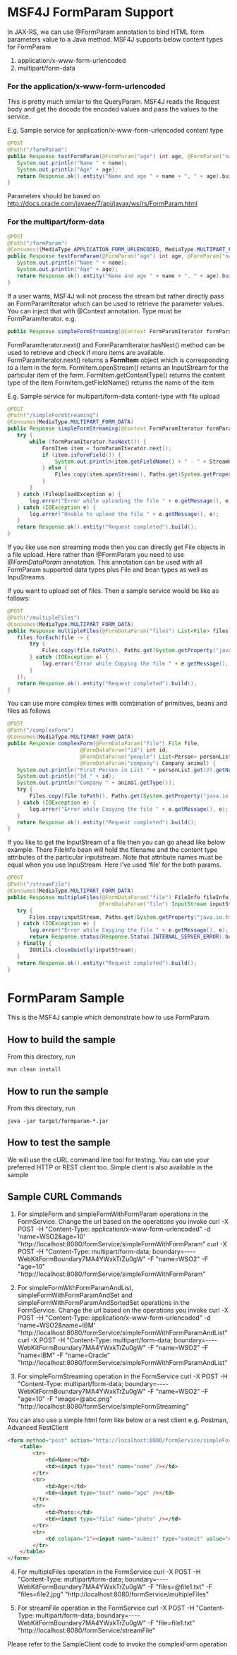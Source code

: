 #  MSF4J FormParam Support
In JAX-RS, we can use @FormParam annotation to bind HTML form parameters value to a Java method. 
MSF4J supports below content types for FormParam
1. application/x-www-form-urlencoded
2. multipart/form-data

### For the application/x-www-form-urlencoded 
This is pretty much similar to the QueryParam. MSF4J reads the Request body and get the decode the encoded values and pass the values to the service.

E.g.
Sample service for application/x-www-form-urlencoded content type
```java
@POST
@Path("/formParam")
public Response testFormParam(@FormParam("age") int age, @FormParam("name") String name) {
   System.out.println("Name " + name);
   System.out.println("Age" + age);
   return Response.ok().entity("Name and age " + name + ", " + age).build();
}
```
Parameters should be based on http://docs.oracle.com/javaee/7/api/javax/ws/rs/FormParam.html

### For the multipart/form-data
```java
@POST
@Path("/formParam")
@Consumes({MediaType.APPLICATION_FORM_URLENCODED, MediaType.MULTIPART_FORM_DATA})
public Response testFormParam(@FormParam("age") int age, @FormParam("name") String name) {
   System.out.println("Name " + name);
   System.out.println("Age" + age);
   return Response.ok().entity("Name and age " + name + ", " + age).build();
}
```
If a user wants, MSF4J will not process the stream but rather directly pass an FormParamIterator which can be used to retrieve the parameter values. 
You can inject that with @Context  annotation. Type must be FormParamIterator.
e.g.
```java
public Response simpleFormStreaming(@Context FormParamIterator formParamIterator) {
```
FormParamIterator.next() and FormParamIterator.hasNext() method can be used to retrieve and check if more items are available.
FormParamIterator.next() returns a **FormItem** object which is corresponding to a item in the form. 
FormItem.openStream() returns an InputStream for the particular item of the form.
FormItem.getContentType() returns the content type of the item
FormItem.getFieldName() returns the name of the item

E.g.
Sample service for multipart/form-data content-type with file upload
```java
@POST
@Path("/simpleFormStreaming")
@Consumes(MediaType.MULTIPART_FORM_DATA)
public Response simpleFormStreaming(@Context FormParamIterator formParamIterator) {
   try {
       while (formParamIterator.hasNext()) {
           FormItem item = formParamIterator.next();
           if (item.isFormField()) {
               System.out.println(item.getFieldName() + " - " + StreamUtil.asString(item.openStream()));
           } else {
               Files.copy(item.openStream(), Paths.get(System.getProperty("java.io.tmpdir"), item.getName()));
           }
       }
   } catch (FileUploadException e) {
       log.error("Error while uploading the file " + e.getMessage(), e);
   } catch (IOException e) {
       log.error("Unable to upload the file " + e.getMessage(), e);
   }
   return Response.ok().entity("Request completed").build();
}
```
If you like use non streaming mode then you can directly get File objects in a file upload. Here rather than @FormParam you need to use *@FormDataParam* annotation. This annotation can be used with all FormParam supported data types plus File and bean types as well as InpuStreams.

If you want to upload set of files. Then a sample service would be like as follows:
```java
@POST
@Path("/multipleFiles")
@Consumes(MediaType.MULTIPART_FORM_DATA)
public Response multipleFiles(@FormDataParam("files") List<File> files) {
   files.forEach(file -> {
       try {
           Files.copy(file.toPath(), Paths.get(System.getProperty("java.io.tmpdir"), file.getName()));
       } catch (IOException e) {
           log.error("Error while Copying the file " + e.getMessage(), e);
       }
   });
   return Response.ok().entity("Request completed").build();
}
```
You can use more complex times with combination of primitives, beans and files as follows
```java
@POST
@Path("/complexForm")
@Consumes(MediaType.MULTIPART_FORM_DATA)
public Response complexForm(@FormDataParam("file") File file,
                       @FormDataParam("id") int id,
                       @FormDataParam("people") List<Person> personList,
                       @FormDataParam("company") Company animal) {
   System.out.println("First Person in List " + personList.get(0).getName());
   System.out.println("Id " + id);
   System.out.println("Company " + animal.getType());
   try {
       Files.copy(file.toPath(), Paths.get(System.getProperty("java.io.tmpdir"), file.getName()));
   } catch (IOException e) {
       log.error("Error while Copying the file " + e.getMessage(), e);
   }
   return Response.ok().entity("Request completed").build();
}
```

If you like to get the InputStream of a file then you can go ahead like below example. There FileInfo bean will hold the filename and the content type attributes of the particular inputstream. Note that attribute names must be equal when you use InpuStream. Here I’ve used ‘file’ for the both params.
```java
@POST
@Path("/streamFile")
@Consumes(MediaType.MULTIPART_FORM_DATA)
public Response multipleFiles(@FormDataParam("file") FileInfo fileInfo,
                             @FormDataParam("file") InputStream inputStream) {
   try {
       Files.copy(inputStream, Paths.get(System.getProperty("java.io.tmpdir"), fileInfo.getFileName()));
   } catch (IOException e) {
       log.error("Error while Copying the file " + e.getMessage(), e);
       return Response.status(Response.Status.INTERNAL_SERVER_ERROR).build();
   } finally {
       IOUtils.closeQuietly(inputStream);
   }
   return Response.ok().entity("Request completed").build();
}
```

# FormParam Sample

This is the MSF4J sample which demonstrate how to use FormParam.

## How to build the sample

From this directory, run

```
mvn clean install
```

## How to run the sample

From this directory, run
```
java -jar target/formparam-*.jar
```

## How to test the sample

We will use the cURL command line tool for testing. You can use your preferred HTTP or REST client too.
Simple client is also available in the sample

## Sample CURL Commands 
1. For simpleForm and simpleFormWithFormParam operations in the FormService. Change the url based on the operations you invoke
curl -X POST -H "Content-Type: application/x-www-form-urlencoded" -d 'name=WSO2&age=10' "http://localhost:8080/formService/simpleFormWithFormParam"
curl -X POST -H "Content-Type: multipart/form-data; boundary=----WebKitFormBoundary7MA4YWxkTrZu0gW" -F "name=WSO2" -F "age=10" "http://localhost:8080/formService/simpleFormWithFormParam"

2. For simpleFormWithFormParamAndList, simpleFormWithFormParamAndSet and simpleFormWithFormParamAndSortedSet operations in the FormService. Change the url based on the operations you invoke
curl -X POST -H "Content-Type: application/x-www-form-urlencoded" -d 'name=WSO2&name=IBM' "http://localhost:8080/formService/simpleFormWithFormParamAndList"
curl -X POST -H "Content-Type: multipart/form-data; boundary=----WebKitFormBoundary7MA4YWxkTrZu0gW" -F "name=WSO2" -F "name=IBM" -F "name=Oracle" "http://localhost:8080/formService/simpleFormWithFormParamAndList"

3. For simpleFormStreaming operation in the FormService
curl -X POST -H "Content-Type: multipart/form-data; boundary=----WebKitFormBoundary7MA4YWxkTrZu0gW" -F "name=WSO2" -F "age=10" -F "image=@abc.png" "http://localhost:8080/formService/simpleFormStreaming"

You can also use a simple html form like below or a rest client e.g. Postman, Advanced RestClient
```html
<form method="post" action="http://localhost:8080/formService/simpleFormStreaming">
    <table>
        <tr>
    	    <td>Name:</td>
    	    <td><input type="text" name="name" /></td>
        </tr>
        <tr>
    	    <td>Age:</td>
    	    <td><input type="text" name="age" /></td>
        </tr>
        <tr>
    	    <td>Photo:</td>
    	    <td><input type="file" name="photo" /></td>
        </tr>
        <tr>
    	    <td colspan="1"><input name="submit" type="submit" value="Add User" /></td>
        </tr>
    </table>
</form>
```

4. For multipleFiles operation in the FormService
curl -X POST -H "Content-Type: multipart/form-data; boundary=----WebKitFormBoundary7MA4YWxkTrZu0gW" -F "files=@file1.txt" -F "files=file2.jpg" "http://localhost:8080/formService/multipleFiles"

5. For streamFile operation in the FormService
curl -X POST -H "Content-Type: multipart/form-data; boundary=----WebKitFormBoundary7MA4YWxkTrZu0gW" -F "file=file1.txt" "http://localhost:8080/formService/streamFile"

Please refer to the SampleClient code to invoke the complexForm operation